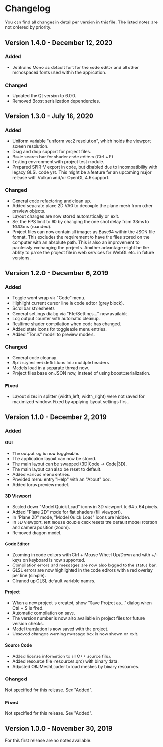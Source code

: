 # Changelog

You can find all changes in detail per version in this file.
The listed notes are not ordered by priority.

## Version 1.4.0 - December 12, 2020
### Added
- JetBrains Mono as default font for the code editor and all other monospaced fonts used within
  the application.
  
### Changed
- Updated the Qt version to 6.0.0.
- Removed Boost serialization dependencies.

## Version 1.3.0 - July 18, 2020
### Added
- Uniform variable "uniform vec2 resolution", which holds the viewport screen resolution.
- Drag and drop support for project files.
- Basic search bar for shader code editors (Ctrl + F).
- Testing environment with project test module.
- Prepared SPIR-V export in code, but disabled due to incompatibility with legacy GLSL code
  yet. This might be a feature for an upcoming major release with Vulkan and/or OpenGL 4.6 support.

### Changed
- General code refactoring and clean up.
- Added separate plane 2D VAO to decouple the plane mesh from other preview objects.
- Layout changes are now stored automatically on exit.
- Set the FPS limit to 60 by changing the one shot delay from 33ms to 16.33ms (rounded).
- Project files can now contain all images as Base64 within the JSON file format. This excludes the
  requirement to have the files stored on the computer with an absolute path. This is also an improvement
  to painlessly exchanging the projects. Another advantage might be the ability to parse the project
  file in web services for WebGL etc. in future versions.

## Version 1.2.0 - December 6, 2019
### Added
- Toggle word wrap via "Code" menu.
- Highlight current cursor line in code editor (grey block).
- Scrollbar stylesheets.
- General settings dialog via "File/Settings..." now available.
- Log output counter with automatic cleanup.
- Realtime shader compilation when code has changed.
- Added state icons for toggleable menu entries.
- Added "Torus" model to preview models.

### Changed
- General code cleanup.
- Split stylesheet definitions into multiple headers.
- Models load in a separate thread now.
- Project files base on JSON now, instead of using boost::serialization.

### Fixed
- Layout sizes in splitter (width_left, width_right) were not saved for maximized window.
  Fixed by applying layout settings first.

## Version 1.1.0 - December 2, 2019
### Added
#### GUI
- The output log is now toggleable.
- The application layout can now be stored.
- The main layout can be swapped (3D|Code -> Code|3D).
- The main layout can also be reset to default.
- Added various menu entries.
- Provided menu entry "Help" with an "About" box.
- Added torus preview model.

#### 3D Viewport
- Scaled down "Model Quick Load" icons in 3D viewport to 64 x 64 pixels.
- Added "Plane 2D" mode for flat shaders (fill viewport).
- In "Plane 2D" mode, "Model Quick Load" icons are hidden.
- In 3D viewport, left mouse double click resets the default model rotation and camera position (zoom).
- Removed dragon model.

#### Code Editor
- Zooming in code editors with Ctrl + Mouse Wheel Up/Down and with +/- keys on keyboard is now supported.
- Compilation errors and messages are now also logged to the status bar.
- GLSL errors are now highlighted in the code editors with a red overlay per line (simple).
- Cleaned up GLSL default variable names.

#### Project
- When a new project is created, show "Save Project as..." dialog when Ctrl + S is fired.
- Automatic compilation on save.
- The version number is now also available in project files for future version checks.
- Model translation is now saved with the project.
- Unsaved changes warning message box is now shown on exit.

#### Source Code
- Added license information to all C++ source files.
- Added resource file (resources.qrc) with binary data.
- Adjusted OBJMeshLoader to load meshes by binary resources.

### Changed
Not specified for this release. See "Added".

### Fixed
Not specified for this release. See "Added".

## Version 1.0.0 - November 30, 2019
For this first release are no notes available.

